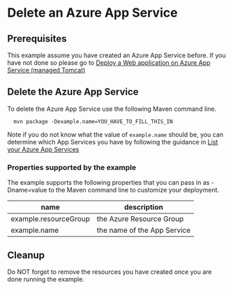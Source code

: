 
# Delete an Azure App Service

## Prerequisites

This example assume you have created an Azure App Service before. If you
have not done so please go to [Deploy a Web application on Azure App Service 
(managed Tomcat)](../appservice-tomcat-helloworld/README.md)

## Delete the Azure App Service

To delete the Azure App Service use the following Maven command line.

````shell
  mvn package -Dexample.name=YOU_HAVE_TO_FILL_THIS_IN
````

Note if you do not know what the value of `example.name` should be, you can
determine which App Services you have by following the guidance in
[List your Azure App Services](../appservice-list/README.md)

### Properties supported by the example

The example supports the following properties that you can pass in as -Dname=value to the Maven command line to customize your deployment.

| name                     | description                  |
|--------------------------|------------------------------|
| example.resourceGroup    | the Azure Resource Group     |
| example.name             | the name of the App Service  |

## Cleanup

Do NOT forget to remove the resources you have created once you are done running
the example.
